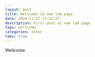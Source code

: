 ```yaml
---
layout: post
title: Wellcome to new lab page
date: 2024-11-27 17:21:57
description: First post at new lab page
tags: wellcome 
categories: other
tabs: true
---
```


Wellcome